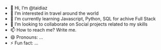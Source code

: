 - 👋 Hi, I’m @taidiaz
- 👀 I’m interested in travel around the world
- 🌱 I’m currently learning Javascript, Python, SQL for achive Full Stack
- 💞️ I’m looking to collaborate on Social projects related to my skills
- 📫 How to reach me? Write me.
- 😄 Pronouns: ...
- ⚡ Fun fact: ...

<!---
taidiaz/taidiaz is a ✨ special ✨ repository because its `README.md` (this file) appears on your GitHub profile.
You can click the Preview link to take a look at your changes.
--->

